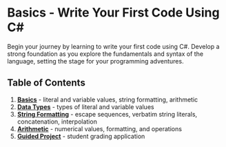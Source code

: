 # **Basics** - Write Your First Code Using C#

Begin your journey by learning to write your first code using C#. Develop a strong foundation as you explore the fundamentals and syntax of the language, setting the stage for your programming adventures.

## Table of Contents

1. [**<ins>Basics</ins>**](01-basics.md) - literal and variable values, string formatting, arithmetic
2. [**<ins>Data Types</ins>**](02-data-types.md) - types of literal and variable values
3. [**<ins>String Formatting</ins>**](03-string-formatting.md) - escape sequences, verbatim string literals, concatenation, interpolation
4. [**<ins>Arithmetic</ins>**](04-arithmetic.md) - numerical values, formatting, and operations
5. [**<ins>Guided Project</ins>**](05-guided-project.cs) - student grading application

